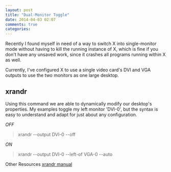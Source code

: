 ```yaml
---
layout: post
title: "Dual-Monitor Toggle"
date: 2014-04-03 02:07
comments: true
categories: 
---
```


Recently I found myself in need of a way to switch X into single-monitor mode without having to kill the running instance of X, which is fine if you don't have any unsaved work, since it crashes all programs running within X as well.

Currently, I've configured X to use a single video card's DVI and VGA outputs to use the two monitors as one large desktop.

## xrandr

Using this command we are able to dynamically modify our desktop's properties. My examples toggle my left monitor 'DVI-0', but the syntax is easy to understand and adapt for just about any configuration.

*OFF*
> xrandr --output DVI-0 --off

*ON*
> xrandr --output DVI-0 --left-of VGA-0 --auto

Other Resources
[xrandr manual](http://www.x.org/archive/X11R7.5/doc/man/man1/xrandr.1.html)
